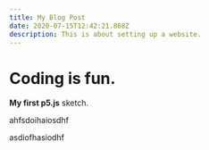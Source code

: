 ```yaml
---
title: My Blog Post
date: 2020-07-15T12:42:21.868Z
description: This is about setting up a website.
---
```

# Coding is fun.

**My first p5.js** sketch.

ahfsdoihaiosdhf



asdiofhasiodhf